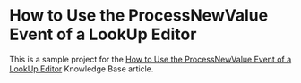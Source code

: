 # How to Use the ProcessNewValue Event of a LookUp Editor


<p>This is a sample project for the <a href="https://www.devexpress.com/Support/Center/p/A238">How to Use the ProcessNewValue Event of a LookUp Editor</a> Knowledge Base article.</p>

<br/>


